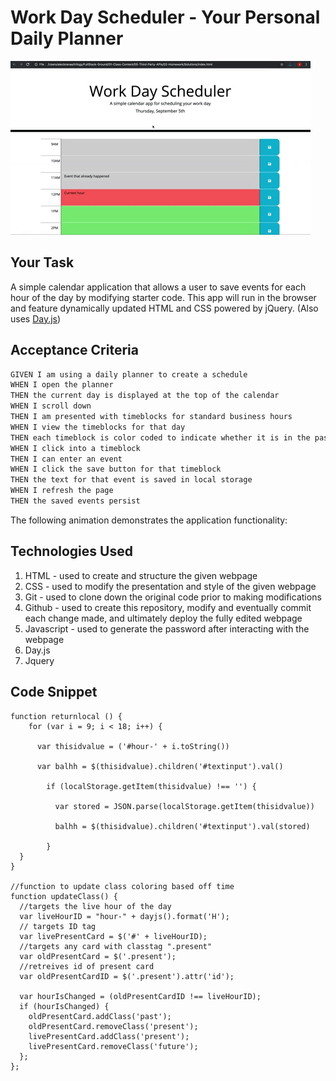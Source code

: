 # Work Day Scheduler - Your Personal Daily Planner
![A user clicks on slots on the color-coded calendar and edits the events.](./Assets/05-third-party-apis-homework-demo.gif)


## Your Task

A simple calendar application that allows a user to save events for each hour of the day by modifying starter code. This app will run in the browser and feature dynamically updated HTML and CSS powered by jQuery.
(Also uses [Day.js](https://day.js.org/en/))


## Acceptance Criteria

```md
GIVEN I am using a daily planner to create a schedule
WHEN I open the planner
THEN the current day is displayed at the top of the calendar
WHEN I scroll down
THEN I am presented with timeblocks for standard business hours
WHEN I view the timeblocks for that day
THEN each timeblock is color coded to indicate whether it is in the past, present, or future
WHEN I click into a timeblock
THEN I can enter an event
WHEN I click the save button for that timeblock
THEN the text for that event is saved in local storage
WHEN I refresh the page
THEN the saved events persist
```

The following animation demonstrates the application functionality:

## Technologies Used
1. HTML - used to create and structure the given webpage
2. CSS - used to modify the presentation and style of the given webpage
3. Git - used to clone down the original code prior to making modifications
4. Github - used to create this repository, modify and eventually commit each change made, and ultimately deploy the fully edited webpage
5. Javascript - used to generate the password after interacting with the webpage
6. Day.js
7. Jquery

## Code Snippet

```
function returnlocal () {
    for (var i = 9; i < 18; i++) {
    
      var thisidvalue = ('#hour-' + i.toString())

      var balhh = $(thisidvalue).children('#textinput').val()

        if (localStorage.getItem(thisidvalue) !== '') {
          
          var stored = JSON.parse(localStorage.getItem(thisidvalue))

          balhh = $(thisidvalue).children('#textinput').val(stored)

        }
  }
}

//function to update class coloring based off time
function updateClass() {
  //targets the live hour of the day
  var liveHourID = "hour-" + dayjs().format('H');
  // targets ID tag
  var livePresentCard = $('#' + liveHourID);
  //targets any card with classtag ".present"
  var oldPresentCard = $('.present');
  //retreives id of present card
  var oldPresentCardID = $('.present').attr('id');
  
  var hourIsChanged = (oldPresentCardID !== liveHourID);
  if (hourIsChanged) {
    oldPresentCard.addClass('past');
    oldPresentCard.removeClass('present');
    livePresentCard.addClass('present');
    livePresentCard.removeClass('future');
  };
};
```
